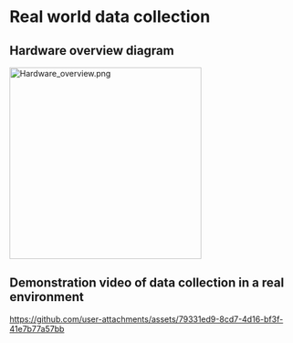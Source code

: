 # Real world data collection

## Hardware overview diagram

<img title="" src="file:///E:/file/master_file/embodied/RoboCapture/10_15_all_code/git_clone/RoboCapture/fig/Hardware_overview.png" alt="Hardware_overview.png" width="336" data-align="center">

## Demonstration video of data collection in a real environment

https://github.com/user-attachments/assets/79331ed9-8cd7-4d16-bf3f-41e7b77a57bb
